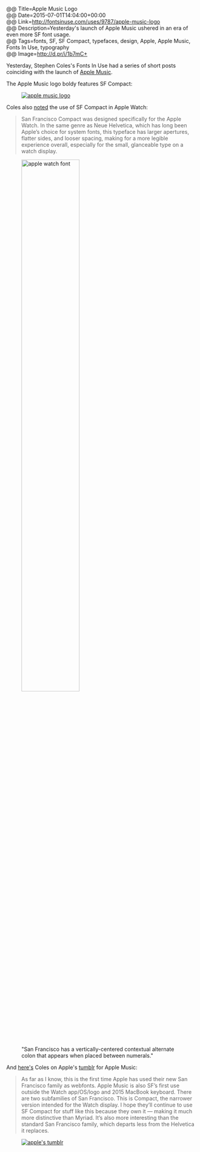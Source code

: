@@ Title=Apple Music Logo  
@@ Date=2015-07-01T14:04:00+00:00  
@@ Link=http://fontsinuse.com/uses/9787/apple-music-logo  
@@ Description=Yesterday's launch of Apple Music ushered in an era of even more SF font usage.  
@@ Tags=fonts, SF, SF Compact, typefaces, design, Apple, Apple Music, Fonts In Use, typography  
@@ Image=http://d.pr/i/1b7mC+  

Yesterday, Stephen Coles's Fonts In Use had a series of short posts coinciding with the launch of [Apple Music][sixcolors]. 

The Apple Music logo boldy features SF Compact:

<figure>
	<a class="nohover" href="http://d.pr/i/1b7mC+">
		<img src="http://d.pr/i/1b7mC+" alt="apple music logo" />
	</a>
</figure>

Coles also [noted][fontsinuse] the use of SF Compact in Apple Watch:
>San Francisco Compact was designed specifically for the Apple Watch. In the same genre as Neue Helvetica, which has long been Apple’s choice for system fonts, this typeface has larger apertures, flatter sides, and looser spacing, making for a more legible experience overall, especially for the small, glanceable type on a watch display.

<figure>
	<a class="nohover" href="http://d.pr/i/12c69+">
		<img src="http://d.pr/i/12c69+" alt="apple watch font" width="60%" />
	</a>
	<figcaption>"San Francisco has a vertically-centered contextual alternate colon that appears when placed between numerals."</figcaption>
</figure>

And [here's][fontsinuse 2] Coles on Apple's [tumblr][tumblr] for Apple Music:
>As far as I know, this is the first time Apple has used their new San Francisco family as webfonts. Apple Music is also SF’s first use outside the Watch app/OS/logo and 2015 MacBook keyboard. There are two subfamilies of San Francisco. This is Compact, the narrower version intended for the Watch display. I hope they’ll continue to use SF Compact for stuff like this because they own it — making it much more distinctive than Myriad. It’s also more interesting than the standard San Francisco family, which departs less from the Helvetica it replaces.

<figure>
	<a class="nohover" href="http://assets.fontsinuse.com/static/use-media-items/31/30548/full-2430x1776/5593308d/Apple%20Music%20tumblr.png">
		<img src="http://assets.fontsinuse.com/static/use-media-items/31/30548/full-2430x1776/5593308d/Apple%20Music%20tumblr.png" alt="apple's tumblr" />
	</a>
</figure>

[fontsinuse]: http://fontsinuse.com/uses/9788/apple-watch-os-watchos
[fontsinuse 2]: http://fontsinuse.com/uses/9786/apple-music-tumblr-site
[sixcolors]: http://sixcolors.com/post/2015/06/apple-music-first-looks-trumpet-curation-over-algorithms/
[tumblr]: http://applemusic.tumblr.com/